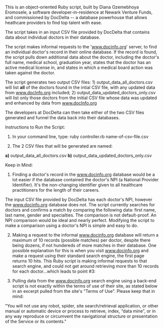 This is an object-oriented Ruby script, built by Diana Ozemebhoya Eromosele, a software developer-in-residence at Newark Venture Funds, and commissioned by DocDelta -- a database powerhouse that allows heathcare providers to find top talent with ease. 

The script takes in an input CSV file provided by DocDelta that contains data about individual doctors in their database.

The script makes informal requests to the 'www.docinfo.org' server, to find an individual doctor's record in their online database. If the record is found, the script pulls down additional data about the doctor, including the doctor's full name, medical school, graduation year, states that the doctor has an active medical license in, and states in which a medical board action was taken against the doctor. 

The script generates two output CSV files: 1) output_data_all_doctors.csv will list **all** of the doctors found in the intial CSV file, with any updated data from www.docInfo.org included; 2) output_data_updated_doctors_only.csv will list only those doctors from the initial CSV file whose data was updated and enhanced by data from www.docInfo.org

The developers at DocDelta can then take either of the two CSV files generated and funnel the data back into their databases. 

Instructions to Run the Script:

1) In your command line, type:
ruby controller.rb name-of-csv-file.csv

2) The 2 CSV files that will be generated are named:

**a)** output_data_all_doctors.csv
**b)** output_data_updated_doctors_only.csv

Keep in Mind: 

1) Finding a doctor's record in the www.docinfo.org database would be a lot easier if the database contained the doctor's NPI (a National Provider Identifier). It's the non-changing identifier given to all healthcare practitioners for the length of their careers. 

The input CSV file provided by DocDelta has each doctor's NPI, however the www.docinfo.org database does not. The script currently searches for doctors and confirms a match by comparing the following data: first name, last name, gender and specialties. The comparison is not default-proof. An NPI comparison would be ideal and nearly perfect. Modifying the script to make a comparison using a doctor's NPI is simple and easy to do.

2) Making a request to the informal www.docinfo.org database will return a maximum of 10 records (possible matches) per doctor, despite there being dozens, if not hundereds of more matches in their database. One possible explanation for this is when you visit www.docinfo.org and make a request using their standard search engine, the first page returns 10 hits. This Ruby script is making informal requests to that search engine, and could not get around retrieving more than 10 records for each doctor...which leads to point #3: 

3) Pulling data from the www.docinfo.org search engine using a back-end script is not exactly within the terms of use of their site, as stated below in an excerpt pulled from the site's "Terms of Use". Please keep that in mind:

"You will not use any robot, spider, site search/retrieval application, or other manual or automatic device or process to retrieve, index, “data mine”, or in any way reproduce or circumvent the navigational structure or presentation of the Service or its contents."


